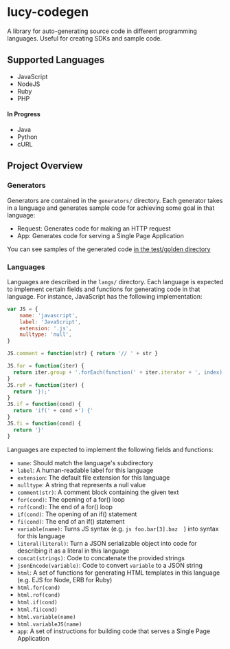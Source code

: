 # lucy-codegen
A library for auto-generating source code in different programming languages. Useful for creating SDKs and sample code.


## Supported Languages
* JavaScript
* NodeJS
* Ruby
* PHP

#### In Progress
* Java
* Python
* cURL

## Project Overview

### Generators
Generators are contained in the ```generators/``` directory. Each generator takes in a language and generates sample code for achieving some goal in that language:

* Request: Generates code for making an HTTP request
* App: Generates code for serving a Single Page Application

You can see samples of the generated code [in the test/golden directory](/test/golden)

### Languages
Languages are described in the ```langs/``` directory. Each language is expected to implement certain fields and functions for generating code in that language. For instance, JavaScript has the following implementation:

```js
var JS = {
    name: 'javascript',
    label: 'JavaScript',
    extension: '.js',
    nulltype: 'null',
}

JS.comment = function(str) { return '// ' + str }

JS.for = function(iter) {
  return iter.group + '.forEach(function(' + iter.iterator + ', index) {';
}
JS.rof = function(iter) {
  return '});'
}
JS.if = function(cond) {
  return 'if(' + cond +') {'
}
JS.fi = function(cond) {
  return '}'
}
```

Languages are expected to implement the following fields and functions:
* ```name```: Should match the language's subdirectory
* ```label```: A human-readable label for this language
* ```extension```: The default file extension for this language
* ```nulltype```: A string that represents a null value
* ```comment(str)```: A comment block containing the given text
* ```for(cond)```: The opening of a for() loop
* ```rof(cond)```: The end of a for() loop
* ```if(cond)```: The opening of an if() statement
* ```fi(cond)```: The end of an if() statement
* ```variable(name)```: Turns JS syntax (e.g. ```js foo.bar[3].baz  ```) into syntax for this language
* ```literal(literal)```: Turn a JSON serializable object into code for describing it as a literal in this language
* ```concat(strings)```: Code to concatenate the provided strings
* ```jsonEncode(variable)```: Code to convert ```variable``` to a JSON string
* ```html```: A set of functions for generating HTML templates in this language (e.g. EJS for Node, ERB for Ruby)
* ```html.for(cond)```
* ```html.rof(cond)```
* ```html.if(cond)```
* ```html.fi(cond)```
* ```html.variable(name)```
* ```html.variableJS(name)```
* ```app```: A set of instructions for building code that serves a Single Page Application 
